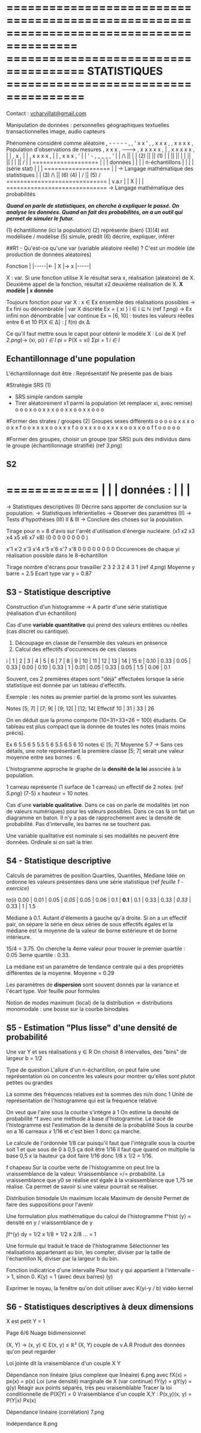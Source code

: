 ========================================================================================
===================================== STATISTIQUES =====================================
========================================================================================

Contact : vcharvillat@gmail.com

Manipulation de données :
	personnelles
	géographiques
	textuelles
	transactionnelles
	image, audio
	capteurs


Phénomène considéré comme aléatoire
					 , - - - -  - ,
				 , '       x   x   ' ,
			   ,      x     x    x     ,
			  ,  x      x     x    x    ,	Population d'observations de mesures
			 ,     x     x       x       ,
		---> ,  x      x   x  x      x   ,
		|	 ,    x      x    x  x    x  ,
		|	| ,       x                 ,
		|	|  ,   x      x   x    x   ,
		|	|	 ,   x       x   x  , '
		|	|	   ' - , _ _ _ ,  '
		|	|	   		/\	||
		|	|	   	(2)	||	|| (1)
		|	|	   		||	||
		|	|	   		||	||
		|	|	   		||	\/
		|	|	  ===================
		|	|	  | données		 	|
		|	|	  | n-échantillons 	|
		|	|	  | (série stat)	|
		|	|	  ===================
		|	|	  -> Langage mathématique des statistiques
		|	| (3)	/\ 		|| (6)
	(4)	|	\/		|| (5)	\/
	=============================
	| v.a.r						|
	| 		X					|
	| 							|
	=============================
	-> Langage mathématique des probabilités

***Quand on parle de statistiques, on cherche à expliquer le passé. On analyse les données.
Quand on fait des probabilités, on a un outil qui permet de simuler le futur.***

(1) échantillonne (ici la population)
(2) représente (bien)
(3)(4) est modélisée / modélise
(5) simule, prédit
(6) décrire, expliquer, inférer


##R1 - Qu'est-ce qu'une var (variable aléatoire réelle) ?
C'est un modèle (de production de données aléatoires)

Fonction
			|
	|-----|<-
	|  X  |-> x
	|-----|

X : var. 
Si une fonction utilise X le résultat sera x, réalisation (aléatoire) de X.
Deuxième appel de la fonction, résultat x2 deuxième réalisation de X.
**X modèle | x donnée**

Toujours fonction pour var X :
x ∈ Ex ensemble des réalisations possibles
	-> Ex fini ou dénombrable | var X discrète
		Ex = { xi } i ∈ I ⊆ ℕ (ref *1.png*)
	-> Ex infini non dénombrable | var continue
		Ex = [6, 10] : toutes les valeurs réelles entre 6 et 10
		P[X ∈ Δ] : ∫ f(n) dx
				   Δ

Ce qu'il faut mettre sous le capot pour obtenir le modèle X :
Loi de X (ref *2.png*)->
	(xi, pi) _i ∈ I_
	pi = P(X = xi)
	Σpi = 1
  _i ∈ I_


**Echantillonnage d'une population**
------------------------------------

L'échantillonnage doit être :
	Représentatif
	Ne présente pas de biais

#Stratégie SRS (1)
- SRS simple random sample
- Tirer aléatoirement x1 parmi la population (et remplacer xi, avec remise)
        o  o 
     o  x     o 
    o x   x x  o 
    o  x  x    o 
     o x    x o 
        o  o   

#Former des strates / groupes (2)
Groupes sexes différents
        o  o              o  o
     o x x x  o        o x x f  o
    o x x x x  o      o x x x f o
    o x  x   x o      o x x x x  o
     o x x   o        o f f    o
        o  o              o  o

#Former des groupes, choisir un groupe (par SRS) puis des individus dans le groupe (échantillonnage stratifié)
(ref *3.png*)


**S2**
------

=============
|			|
| données :	|
|			|
=============

-> Statistiques descriptives (I)
	Décrire sans apporter de conclusion sur la population.
-> Statistiques inférientielles
	-> Observer des paramètres (II)
	-> Tests d'hypothèses (III)
		II & III -> Conclure des choses sur la population.

Tirage pour n = 8 d'avis sur l'arrêt d'utilisation d'énergie nucléaire.
(x1 x2 x3 x4 x5 x6 x7 x8)
(0  0  0  0  0  0  0  0 )

x'1 x'2 x'3 x'4 x'5 x'6 x'7 x'8
 0   0   0   0   0   0   0   0
Occurences de chaque yi réalisation possible dans le 8-échantillon

Tirage nombre d'écrans pour travailler
2 3 2 3 2 4 3 1
(ref *4.png*)
	Moyenne y barre = 2.5
	Ecart type var y = 0.87


**S3 - Statistique descriptive**
--------------------------------

Construction d'un histogramme
-> A partir d'une série statistique (réalisation d'un échantillon)

Cas d'une **variable quantitative** qui prend des valeurs entières ou réelles (cas discret ou cantique).

1. Découpage en classe de l'ensemble des valeurs en présence
2. Calcul des effectifs d'occurences de ces classes

i  |  1   |  2   |  3   |  4   |  5   |  6   |  7   | 8 |  9   |  10  |  11  |  12  |  13 |  14  | 15
ti | 0.10 | 0.33 | 0.05 | 0.33 | 0.00 | 0.10 | 0.33 | 1 | 0.01 | 0.05 | 0.33 | 0.05 | 1.5 | 0.06 | 0.1

Souvent, ces 2 premières étapes sont "déjà" effectuées lorsque la série statistique est donnée par un tableau d'effectifs.

Exemple : les notes au premier partiel de la promo sont les suivantes

Notes		[5; 7[	|	[7; 9[	|	[9; 12[	|	[12; 14[
Effectif	10		|	31		|	33		|	26

On en déduit que la promo comporte (10+31+33+26 = 100) étudiants.
Ce tableau est plus compact que la donnée de toutes les notes (mais moins précis).

Ex 6 5.5 6 5 5.5 5 6 5.5 6.5 6
	10 notes ∈ [5; 7[
	Moyenne 5.7
-> Sans ces détails, une note représentant la première classe [5; 7[ serait une valeur moyenne entre ses bornes : 6.

L'histogramme approche le graphe de la **densité de la loi** associée à la population.

1 carreau représente (1 surface de 1 carreau) un effectif de 2 notes.
(ref *5.png*)
(7-5) x hauteur = 10 notes

Cas d'une **variable qualitative**. Dans ce cas on parle de modalités (et non de valeurs numériques) pour les valeurs possibles.
Dans ce cas là on fait un diagramme en baton. Il n'y a pas de rapprochement avec la densité de probabilité. 
Pas d'intervalle, les barres ne se touchent pas.

Une variable qualitative est nominale si ses modalités ne peuvent être données. Ordinale si on sait la trier. 

**S4 - Statistique descriptive**
--------------------------------

Calculs de paramètres de position Quartiles, Quantiles, Médiane
Idée on ordonne les valeurs présentées dans une série statistique
(ref *feuille 1 - exercice*)

tσ(i) 0.00 | 0.01 | 0.05 | *0.05* | 0.05 | 0.06 | 0.1 | **0.1** | 0.1 | 0.33 | 0.33 | *0.33* | 0.33 | 1 | 1.5

Médiane à 0.1. Autant d'élements à gauche qu'à droite.
Si on a un effectif pair, on sépare la série en deux séries de sous effectifs égales et la médiane est la moyenne de la valeur de borne extérieure et de borne intérieure.

15/4 = 3.75. On cherche la 4eme valeur pour trouver le premier quartile : 0.05
3eme quartile : 0.33.

La médiane est un paramètre de tendance centrale qui a des propriétés différentes de la moyenne.
Moyenne = 0.29

Les paramètres de **dispersion** sont souvent donnés par la variance et l'écart type.
Voir feuille pour formules

Notion de modes maximum (local) de la distribution
	-> distributions
		monomodale : une bosse sur la courbe
		binodales

**S5 - Estimation "Plus lisse" d'une densité de probabilité**
-------------------------------------------------------------

Une var Y et ses réalisations y ∈ R
On choisit 8 intervalles, des "bins" de largeur b = 1/2

Type de question
	L'allure d'un n-échantillon, on peut faire une représentation où on concentre les valeurs pour montrer qu'elles sont plutot petites ou grandes

La somme des fréquences relatives est la sommes des ni/n donc 1
Unité de représentation de l'histogramme qui est la fréquence relative

On veut que l'aire sous la courbe s'intègre à 1
On estime la densité de probabilité ^f avec une méthode à base d'histogramme.
Le tracé de l'histogramme est l'estimation de la densité de la probabilité
Sous la courbe on a 16 carreaux x 1/16 et c'est bien 1 donc ça marche. 

Le calcule de l'ordonnée
1/8 car puisqu'il faut que l'intégralle sous la courbe soit 1 et que sous de 0 à 0,5 ça doit être 1/16 il faut que quand on multiplie la base 0,5 x la hauteur ça doit faire 1/16 donc 1/8 x 1/2 = 1/16.

f chapeau
	Sur la courbe verte de l'histogramme on peut lire la vraissemblance de la valeur. Vraissemblance =/= probabilité. La vraissemblance que y0 se réalise est égale à la vraissemblance que 1,75 se réalise.
	Ca permet de savoir si une valeur pourrait se réaliser.

Distribution bimodale
	Un maximum locale
	Maximum de densité
	Permet de faire des suppositions pour l'avenir

Une formulation plus mathématique du calcul de l'histogramme
f^hist (y) = densité en y / vraissemblance de y

∫f^(y) dy = 1/2 x 1/8 + 1/2 x 2/8 ... = 1

Une formule qui traduit le tracé de l'histogramme
Sélectionner les réalisations appartenant au bin, les compter, diviser par la taille de l'échantillon N, diviser par la largeur b du bin.

Fonction indicatrice d'une intervalle
Pour tout y qui appartient à l'intervalle -> 1, sinon 0.
K(y) = 1 (avec deux barres) (y)

Exprimer le noyau, la fenêtre qu'on doit utiliser avec K(yi-y / b)
vidéo kernel 


**S6 - Statistiques descriptives à deux dimensions**
----------------------------------------------------

X est petit Y = 1

Page 6/6
Nuage bidimensionnel

(X, Y) -> (x, y) ∈ Ɛ(x, y) ≤ ℝ²
	(X, Y) couple de v.A.R
	Produit des données qu'on peut regarder

Loi jointe dit la vraisemblance d'un couple X Y

Dépendance non linéaire (plus complexe que linéaire)
	6.png
	avec fX(x) = px(x) = p(x)
	Loi (une densité) marginale de X (var continue)
	fY(y) = gY(y) = g(y)
	Réagir aux points séparés, très peu vraisemblable
	Tracer la loi conditionnelle de P(X|Y) = 0
	Vraisemblance d'un couple X,Y : P(x,y)(x, y) = P(Y|x) Px(x)


Dépendance linéaire (corrélation)
	7.png

Indépendance
	8.png


